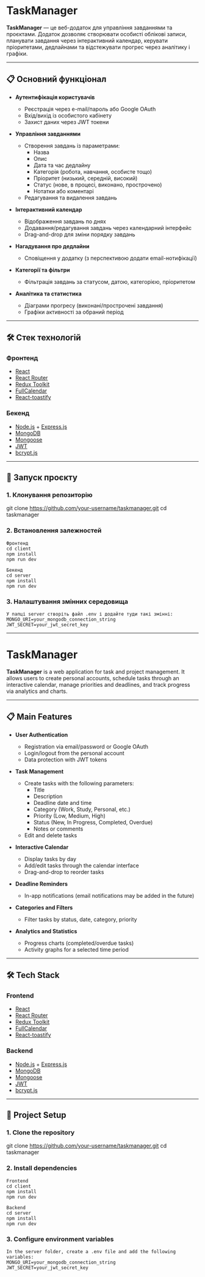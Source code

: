 # TaskManager

**TaskManager** — це веб-додаток для управління завданнями та проєктами. Додаток дозволяє створювати особисті облікові записи, планувати завдання через інтерактивний календар, керувати пріоритетами, дедлайнами та відстежувати прогрес через аналітику і графіки.

---

## 📋 Основний функціонал

- **Аутентифікація користувачів**

  - Реєстрація через e-mail/пароль або Google OAuth
  - Вхід/вихід із особистого кабінету
  - Захист даних через JWT токени

- **Управління завданнями**

  - Створення завдань із параметрами:
    - Назва
    - Опис
    - Дата та час дедлайну
    - Категорія (робота, навчання, особисте тощо)
    - Пріоритет (низький, середній, високий)
    - Статус (нове, в процесі, виконано, прострочено)
    - Нотатки або коментарі
  - Редагування та видалення завдань

- **Інтерактивний календар**

  - Відображення завдань по днях
  - Додавання/редагування завдань через календарний інтерфейс
  - Drag-and-drop для зміни порядку завдань

- **Нагадування про дедлайни**

  - Сповіщення у додатку (з перспективою додати email-нотифікації)

- **Категорії та фільтри**

  - Фільтрація завдань за статусом, датою, категорією, пріоритетом

- **Аналітика та статистика**
  - Діаграми прогресу (виконані/прострочені завдання)
  - Графіки активності за обраний період

---

## 🛠️ Стек технологій

### Фронтенд

- [React](https://reactjs.org/)
- [React Router](https://reactrouter.com/)
- [Redux Toolkit](https://redux-toolkit.js.org/)
- [FullCalendar](https://fullcalendar.io/)
- [React-toastify](https://fkhadra.github.io/react-toastify/)

### Бекенд

- [Node.js](https://nodejs.org/) + [Express.js](https://expressjs.com/)
- [MongoDB](https://www.mongodb.com/)
- [Mongoose](https://mongoosejs.com/)
- [JWT](https://jwt.io/)
- [bcrypt.js](https://github.com/dcodeIO/bcrypt.js/)

---

## 🚀 Запуск проєкту

### 1. Клонування репозиторію

git clone https://github.com/your-username/taskmanager.git
cd taskmanager

### 2. Встановлення залежностей

    Фронтенд
    cd client
    npm install
    npm run dev

    Бекенд
    cd server
    npm install
    npm run dev

### 3. Налаштування змінних середовища

    У папці server створіть файл .env і додайте туди такі змінні:
    MONGO_URI=your_mongodb_connection_string
    JWT_SECRET=your_jwt_secret_key

---

# TaskManager

**TaskManager** is a web application for task and project management. It allows users to create personal accounts, schedule tasks through an interactive calendar, manage priorities and deadlines, and track progress via analytics and charts.

---

## 📋 Main Features

- **User Authentication**

  - Registration via email/password or Google OAuth
  - Login/logout from the personal account
  - Data protection with JWT tokens

- **Task Management**

  - Create tasks with the following parameters:
    - Title
    - Description
    - Deadline date and time
    - Category (Work, Study, Personal, etc.)
    - Priority (Low, Medium, High)
    - Status (New, In Progress, Completed, Overdue)
    - Notes or comments
  - Edit and delete tasks

- **Interactive Calendar**

  - Display tasks by day
  - Add/edit tasks through the calendar interface
  - Drag-and-drop to reorder tasks

- **Deadline Reminders**

  - In-app notifications (email notifications may be added in the future)

- **Categories and Filters**

  - Filter tasks by status, date, category, priority

- **Analytics and Statistics**

  - Progress charts (completed/overdue tasks)
  - Activity graphs for a selected time period

---

## 🛠️ Tech Stack

### Frontend

- [React](https://reactjs.org/)
- [React Router](https://reactrouter.com/)
- [Redux Toolkit](https://redux-toolkit.js.org/)
- [FullCalendar](https://fullcalendar.io/)
- [React-toastify](https://fkhadra.github.io/react-toastify/)

### Backend

- [Node.js](https://nodejs.org/) + [Express.js](https://expressjs.com/)
- [MongoDB](https://www.mongodb.com/)
- [Mongoose](https://mongoosejs.com/)
- [JWT](https://jwt.io/)
- [bcrypt.js](https://github.com/dcodeIO/bcrypt.js/)

---

## 🚀 Project Setup

### 1. Clone the repository

git clone https://github.com/your-username/taskmanager.git
cd taskmanager

### 2. Install dependencies

    Frontend
    cd client
    npm install
    npm run dev

    Backend
    cd server
    npm install
    npm run dev

### 3. Configure environment variables

    In the server folder, create a .env file and add the following variables:
    MONGO_URI=your_mongodb_connection_string
    JWT_SECRET=your_jwt_secret_key
